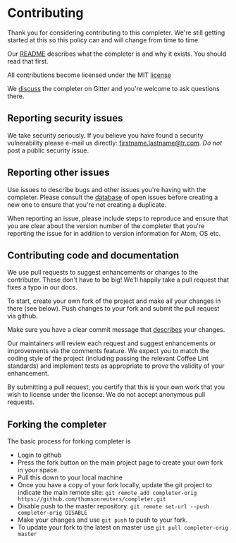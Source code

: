 # Contributing

Thank you for considering contributing to this completer. We're still getting started at this so this policy can and will change from time to time.

Our [README](Readme.md) describes what the completer is and why it exists. You should read that first.

All contributions become licensed under the MIT [license](https://github.com/thomsonreuters/AtomOntologyCompleter/blob/master/LICENSE)

We [discuss](https://gitter.im/thomsonreuters/AtomOntologyCompleter) the completer on Gitter and you're welcome to ask questions there.

## Reporting security issues

We take security seriously. If you believe you have found a security vulnerability please e-mail us directly: firstname.lastname@tr.com. *Do not* post a public security issue.


## Reporting other issues

Use issues to describe bugs and other issues you're having with the completer. Please consult the [database](https://github.com/thomsonreuters/AtomOntologyCompleter/issues) of open issues before creating a new one to ensure that you're not creating a duplicate.

When reporting an issue, please include steps to reproduce and ensure that you are clear about the version number of the completer that you're reporting the issue for in addition to version information for Atom, OS etc.

## Contributing code and documentation

We use pull requests to suggest enhancements or changes to the contributer. These don't have to be big! We'll happily take a pull request that fixes a typo in our docs.

To start, create your own fork of the project and make all your changes in there (see below). Push changes to your fork and submit the pull request via github.

Make sure you have a clear commit message that [describes](http://chris.beams.io/posts/git-commit/) your changes.

Our maintainers will review each request and suggest enhancements or improvements via the comments feature. We expect you to match the coding style of the project (including passing the relevant Coffee Lint standards) and implement tests as appropriate to prove the validity of your enhancement.

By submitting a pull request, you certify that this is your own work that you wish to license under the license. We do not accept anonymous pull requests.

## Forking the completer

The basic process for forking completer is
* Login to github
* Press the fork button on the main project page to create your own fork in your space.
* Pull this down to your local machine
* Once you have a copy of your fork locally, update the git project to indicate the main remote site:
``git remote add completer-orig https://github.com/thomsonreuters/completer.git``
* Disable push to the master repository: ``git remote set-url --push completer-orig DISABLE``
* Make your changes and use ``git push`` to push to your fork.
* To update your fork to the latest on master use ``git pull completer-orig master``
